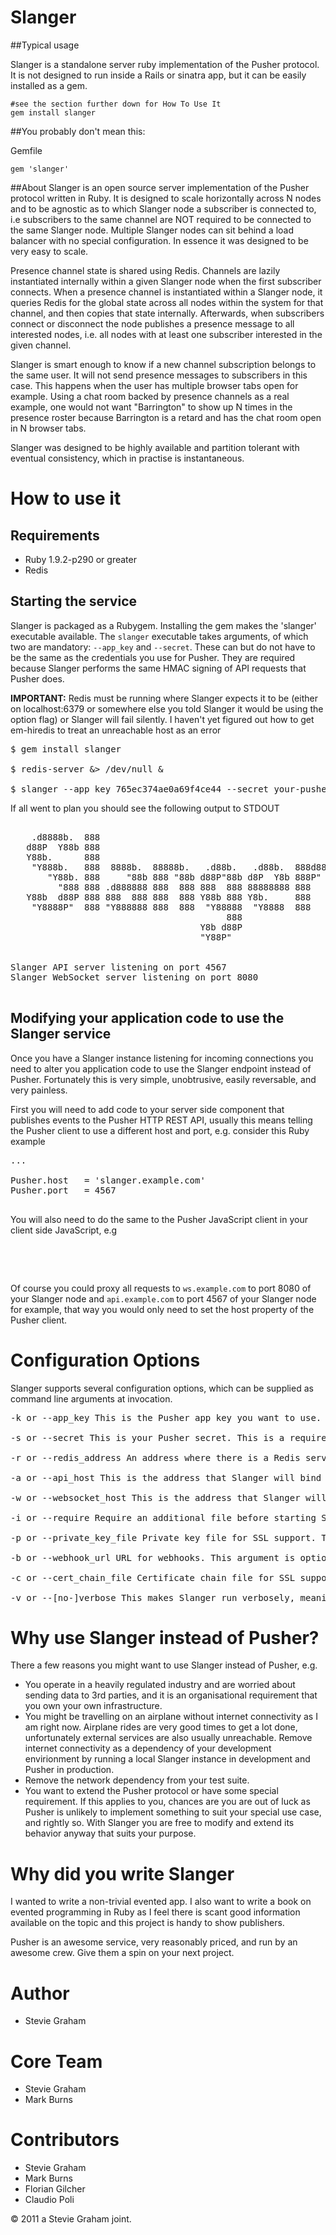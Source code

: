 # Slanger
##Typical usage

Slanger is a standalone server ruby implementation of the Pusher protocol.  It
is not designed to run inside a Rails or sinatra app, but it can be easily
installed as a gem.

```
#see the section further down for How To Use It
gem install slanger
```

##You probably don't mean this:

Gemfile
```
gem 'slanger'
```

##About
Slanger is an open source server implementation of the Pusher protocol written
in Ruby. It is designed to scale horizontally across N nodes and to be agnostic
as to which Slanger node a subscriber is connected to, i.e subscribers to the
same channel are NOT required to be connected to the same Slanger node.
Multiple Slanger nodes can sit behind a load balancer with no special
configuration. In essence it was designed to be very easy to scale.

Presence channel state is shared using Redis. Channels are lazily instantiated
internally within a given Slanger node when the first subscriber connects. When
a presence channel is instantiated within a Slanger node, it queries Redis for
the global state across all nodes within the system for that channel, and then
copies that state internally. Afterwards, when subscribers connect or
disconnect the node publishes a presence message to all interested nodes, i.e.
all nodes with at least one subscriber interested in the given channel.

Slanger is smart enough to know if a new channel subscription belongs to the
same user. It will not send presence messages to subscribers in this case. This
happens when the user has multiple browser tabs open for example. Using a chat
room backed by presence channels as a real example, one would not want
"Barrington" to show up N times in the presence roster because Barrington is a
retard and has the chat room open in N browser tabs.

Slanger was designed to be highly available and partition tolerant with
eventual consistency, which in practise is instantaneous.

# How to use it

## Requirements

- Ruby 1.9.2-p290 or greater
- Redis

## Starting the service

Slanger is packaged as a Rubygem. Installing the gem makes the 'slanger' executable available. The `slanger` executable takes arguments, of which two are mandatory: `--app_key` and `--secret`. These can but do not have to be the same as the credentials you use for Pusher. They are required because Slanger performs the same HMAC signing of API requests that Pusher does.

__IMPORTANT:__ Redis must be running where Slanger expects it to be (either on localhost:6379 or somewhere else you told Slanger it would be using the option flag) or Slanger will fail silently. I haven't yet figured out how to get em-hiredis to treat an unreachable host as an error

<pre>
$ gem install slanger

$ redis-server &> /dev/null &

$ slanger --app_key 765ec374ae0a69f4ce44 --secret your-pusher-secret
</pre>

If all went to plan you should see the following output to STDOUT

<pre>

    .d8888b.  888
   d88P  Y88b 888
   Y88b.      888
    "Y888b.   888  8888b.  88888b.   .d88b.   .d88b.  888d888
       "Y88b. 888     "88b 888 "88b d88P"88b d8P  Y8b 888P"
         "888 888 .d888888 888  888 888  888 88888888 888
   Y88b  d88P 888 888  888 888  888 Y88b 888 Y8b.     888
    "Y8888P"  888 "Y888888 888  888  "Y88888  "Y8888  888
                                         888
                                    Y8b d88P
                                    "Y88P"


Slanger API server listening on port 4567
Slanger WebSocket server listening on port 8080

</pre>

## Modifying your application code to use the Slanger service

Once you have a Slanger instance listening for incoming connections you need to alter you application code to use the Slanger endpoint instead of Pusher. Fortunately this is very simple, unobtrusive, easily reversable, and very painless.


First you will need to add code to your server side component that publishes events to the Pusher HTTP REST API, usually this means telling the Pusher client to use a different host and port, e.g. consider this Ruby example

<pre>
...

Pusher.host   = 'slanger.example.com'
Pusher.port   = 4567

</pre>

You will also need to do the same to the Pusher JavaScript client in your client side JavaScript, e.g

<pre>

<script type="text/javascript">
  ...

  Pusher.host    = 'slanger.example.com'
  Pusher.ws_port = 8080

</script>
</pre>

Of course you could proxy all requests to `ws.example.com` to port 8080 of your Slanger node and `api.example.com` to port 4567 of your Slanger node for example, that way you would only need to set the host property of the Pusher client.

# Configuration Options

Slanger supports several configuration options, which can be supplied as command line arguments at invocation.

<pre>
-k or --app_key This is the Pusher app key you want to use. This is a required argument

-s or --secret This is your Pusher secret. This is a required argument

-r or --redis_address An address where there is a Redis server running. This is an optional argument and defaults to redis://127.0.0.1:6379/0

-a or --api_host This is the address that Slanger will bind the HTTP REST API part of the service to. This is an optional argument and defaults to 0.0.0.0:4567

-w or --websocket_host This is the address that Slanger will bind the WebSocket part of the service to. This is an optional argument and defaults to 0.0.0.0:8080

-i or --require Require an additional file before starting Slanger to tune it to your needs. This is an optional argument

-p or --private_key_file Private key file for SSL support. This argument is optional, if given, SSL will be enabled

-b or --webhook_url URL for webhooks. This argument is optional, if given webhook callbacks will be made http://pusher.com/docs/webhooks

-c or --cert_chain_file Certificate chain file for SSL support. This argument is optional, if given, SSL will be enabled

-v or --[no-]verbose This makes Slanger run verbosely, meaning WebSocket frames will be echoed to STDOUT. Useful for debugging
</pre>


# Why use Slanger instead of Pusher?

There a few reasons you might want to use Slanger instead of Pusher, e.g.

- You operate in a heavily regulated industry and are worried about sending data to 3rd parties, and it is an organisational requirement that you own your own infrastructure.
- You might be travelling on an airplane without internet connectivity as I am right now. Airplane rides are very good times to get a lot done, unfortunately external services are also usually unreachable. Remove internet connectivity as a dependency of your development envirionment by running a local Slanger instance in development and Pusher in production.
- Remove the network dependency from your test suite.
- You want to extend the Pusher protocol or have some special requirement. If this applies to you, chances are you are out of luck as Pusher is unlikely to implement something to suit your special use case, and rightly so. With Slanger you are free to modify and extend its behavior anyway that suits your purpose.

# Why did you write Slanger

I wanted to write a non-trivial evented app. I also want to write a book on evented programming in Ruby as I feel there is scant good information available on the topic and this project is handy to show publishers.

Pusher is an awesome service, very reasonably priced, and run by an awesome crew. Give them a spin on your next project.

# Author

- Stevie Graham

# Core Team

- Stevie Graham
- Mark Burns

# Contributors

- Stevie Graham
- Mark Burns
- Florian Gilcher
- Claudio Poli

&copy; 2011 a Stevie Graham joint.


